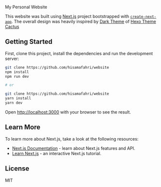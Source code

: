 My Personal Website

This website was built using [Next.js](https://nextjs.org/) project bootstrapped with [`create-next-app`](https://github.com/vercel/next.js/tree/canary/packages/create-next-app). The overall design was heavily inspired by [Dark Theme](https://probberechts.github.io/hexo-theme-cactus/cactus-dark/public/) of [Hexo Theme Cactus](https://github.com/probberechts/hexo-theme-cactus)

## Getting Started

First, clone this project, install the dependencies and run the development server:

```bash
git clone https://github.com/hisamafahri/website
npm install
npm run dev

# or

git clone https://github.com/hisamafahri/website
yarn install
yarn dev
```

Open [http://localhost:3000](http://localhost:3000) with your browser to see the result.


## Learn More

To learn more about Next.js, take a look at the following resources:

- [Next.js Documentation](https://nextjs.org/docs) - learn about Next.js features and API.
- [Learn Next.js](https://nextjs.org/learn) - an interactive Next.js tutorial.

## License

MIT
